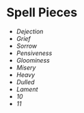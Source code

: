 # Spell Pieces
- *Dejection*
- *Grief*
- *Sorrow*
- *Pensiveness*
- *Gloominess*
- *Misery*
- *Heavy*
- *Dulled*
- *Lament*
- *10*
- *11*
